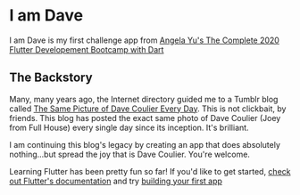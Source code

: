 # I am Dave

I am Dave is my first challenge app from [Angela Yu's The Complete 2020 Flutter Developement Bootcamp with Dart](https://www.udemy.com/course/flutter-bootcamp-with-dart/)

## The Backstory
Many, many years ago, the Internet directory guided me to a Tumblr blog called [The Same Picture of Dave Coulier Every Day](https://samepicofdavecoulier.tumblr.com/). This is not clickbait, by friends. This blog has posted the exact same photo of Dave Coulier (Joey from Full House) every single day since its inception. It's brilliant.

I am continuing this blog's legacy by creating an app that does absolutely nothing...but spread the joy that is Dave Coulier. You're welcome.


Learning Flutter has been pretty fun so far! If you'd like to get started, [check out Flutter's documentation](https://flutter.dev/docs) and try [building your first app](https://flutter.dev/docs/get-started/codelab)

